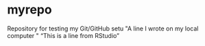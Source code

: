 # myrepo
Repository for testing my Git/GitHub setu
"A line I wrote on my local computer "
“This is a line from RStudio”